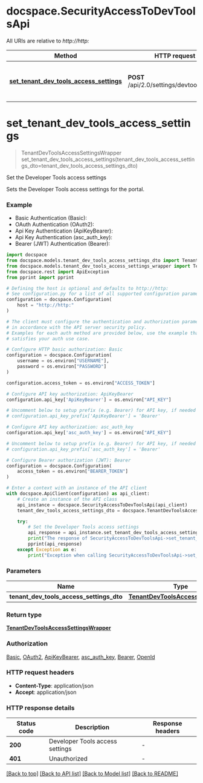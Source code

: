 # docspace.SecurityAccessToDevToolsApi

All URIs are relative to *http://http:*

Method | HTTP request | Description
------------- | ------------- | -------------
[**set_tenant_dev_tools_access_settings**](SecurityAccessToDevToolsApi.md#set_tenant_dev_tools_access_settings) | **POST** /api/2.0/settings/devtoolsaccess | Set the Developer Tools access settings


# **set_tenant_dev_tools_access_settings**
> TenantDevToolsAccessSettingsWrapper set_tenant_dev_tools_access_settings(tenant_dev_tools_access_settings_dto=tenant_dev_tools_access_settings_dto)

Set the Developer Tools access settings

Sets the Developer Tools access settings for the portal.

### Example

* Basic Authentication (Basic):
* OAuth Authentication (OAuth2):
* Api Key Authentication (ApiKeyBearer):
* Api Key Authentication (asc_auth_key):
* Bearer (JWT) Authentication (Bearer):

```python
import docspace
from docspace.models.tenant_dev_tools_access_settings_dto import TenantDevToolsAccessSettingsDto
from docspace.models.tenant_dev_tools_access_settings_wrapper import TenantDevToolsAccessSettingsWrapper
from docspace.rest import ApiException
from pprint import pprint

# Defining the host is optional and defaults to http://http:
# See configuration.py for a list of all supported configuration parameters.
configuration = docspace.Configuration(
    host = "http://http:"
)

# The client must configure the authentication and authorization parameters
# in accordance with the API server security policy.
# Examples for each auth method are provided below, use the example that
# satisfies your auth use case.

# Configure HTTP basic authorization: Basic
configuration = docspace.Configuration(
    username = os.environ["USERNAME"],
    password = os.environ["PASSWORD"]
)

configuration.access_token = os.environ["ACCESS_TOKEN"]

# Configure API key authorization: ApiKeyBearer
configuration.api_key['ApiKeyBearer'] = os.environ["API_KEY"]

# Uncomment below to setup prefix (e.g. Bearer) for API key, if needed
# configuration.api_key_prefix['ApiKeyBearer'] = 'Bearer'

# Configure API key authorization: asc_auth_key
configuration.api_key['asc_auth_key'] = os.environ["API_KEY"]

# Uncomment below to setup prefix (e.g. Bearer) for API key, if needed
# configuration.api_key_prefix['asc_auth_key'] = 'Bearer'

# Configure Bearer authorization (JWT): Bearer
configuration = docspace.Configuration(
    access_token = os.environ["BEARER_TOKEN"]
)

# Enter a context with an instance of the API client
with docspace.ApiClient(configuration) as api_client:
    # Create an instance of the API class
    api_instance = docspace.SecurityAccessToDevToolsApi(api_client)
    tenant_dev_tools_access_settings_dto = docspace.TenantDevToolsAccessSettingsDto() # TenantDevToolsAccessSettingsDto |  (optional)

    try:
        # Set the Developer Tools access settings
        api_response = api_instance.set_tenant_dev_tools_access_settings(tenant_dev_tools_access_settings_dto=tenant_dev_tools_access_settings_dto)
        print("The response of SecurityAccessToDevToolsApi->set_tenant_dev_tools_access_settings:\n")
        pprint(api_response)
    except Exception as e:
        print("Exception when calling SecurityAccessToDevToolsApi->set_tenant_dev_tools_access_settings: %s\n" % e)
```



### Parameters


Name | Type | Description  | Notes
------------- | ------------- | ------------- | -------------
 **tenant_dev_tools_access_settings_dto** | [**TenantDevToolsAccessSettingsDto**](TenantDevToolsAccessSettingsDto.md)|  | [optional] 

### Return type

[**TenantDevToolsAccessSettingsWrapper**](TenantDevToolsAccessSettingsWrapper.md)

### Authorization

[Basic](../README.md#Basic), [OAuth2](../README.md#OAuth2), [ApiKeyBearer](../README.md#ApiKeyBearer), [asc_auth_key](../README.md#asc_auth_key), [Bearer](../README.md#Bearer), [OpenId](../README.md#OpenId)

### HTTP request headers

 - **Content-Type**: application/json
 - **Accept**: application/json

### HTTP response details

| Status code | Description | Response headers |
|-------------|-------------|------------------|
**200** | Developer Tools access settings |  -  |
**401** | Unauthorized |  -  |

[[Back to top]](#) [[Back to API list]](../README.md#documentation-for-api-endpoints) [[Back to Model list]](../README.md#documentation-for-models) [[Back to README]](../README.md)

